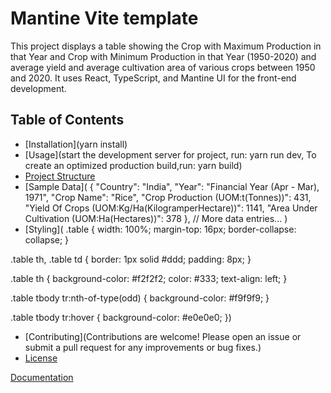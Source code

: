 # Mantine Vite template

This project displays a table showing the Crop with Maximum Production in that Year and Crop with Minimum Production in that Year (1950-2020) and average yield and average cultivation area of various crops between 1950 and 2020. It uses React, TypeScript, and Mantine UI for the front-end development.

## Table of Contents

- [Installation](yarn install)
- [Usage](start the development server for project, run: yarn run dev, To create an optimized production build,run: yarn build)
- [Project Structure](#project-structure)
- [Sample Data]( {
    "Country": "India",
    "Year": "Financial Year (Apr - Mar), 1971",
    "Crop Name": "Rice",
    "Crop Production (UOM:t(Tonnes))": 431,
    "Yield Of Crops (UOM:Kg/Ha(KilogramperHectare))": 1141,
    "Area Under Cultivation (UOM:Ha(Hectares))": 378
  },
  // More data entries...
  )
- [Styling](
.table {
  width: 100%;
  margin-top: 16px;
  border-collapse: collapse;
}

.table th, .table td {
  border: 1px solid #ddd;
  padding: 8px;
}

.table th {
  background-color: #f2f2f2;
  color: #333;
  text-align: left;
}

.table tbody tr:nth-of-type(odd) {
  background-color: #f9f9f9;
}

.table tbody tr:hover {
  background-color: #e0e0e0;
})


- [Contributing](Contributions are welcome! Please open an issue or submit a pull request for any improvements or bug fixes.)
- [License](#license)


[Documentation](https://mantine.dev/guides/vite/)
